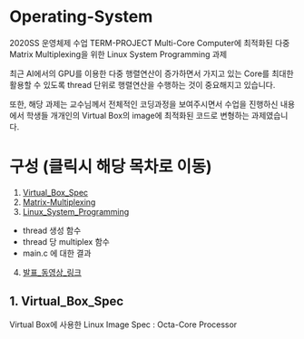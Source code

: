 # Operating-System
2020SS 운영체제 수업 TERM-PROJECT
Multi-Core Computer에 최적화된 다중 Matrix Multiplexing을 위한 Linux System Programming 과제

최근 AI에서의 GPU를 이용한 다중 행렬연산이 증가하면서 가지고 있는 Core를 최대한 활용할 수 있도록 thread 단위로 행렬연산을 수행하는 것이 중요해지고 있습니다. 

또한, 해당 과제는 교수님께서 전체적인 코딩과정을 보여주시면서 수업을 진행하신 내용에서 학생들 개개인의 Virtual Box의 image에 최적화된 코드로 변형하는 과제였습니다.

#  구성 (클릭시 해당 목차로 이동)
1. [Virtual_Box_Spec](README.md#Virtual_Box_Spec)
2. [Matrix-Multiplexing](README.md#Matrix-Multiplexing)
3. [Linux_System_Programming](README.md#Linux_System_Programming)
  - thread 생성 함수
  - thread 당 multiplex 함수
  - main.c 에 대한 결과
 4. [발표_동영상_링크](README.md#발표_동영상_링크)

## 1.  Virtual_Box_Spec
Virtual Box에 사용한 Linux Image Spec 
: Octa-Core Processor
